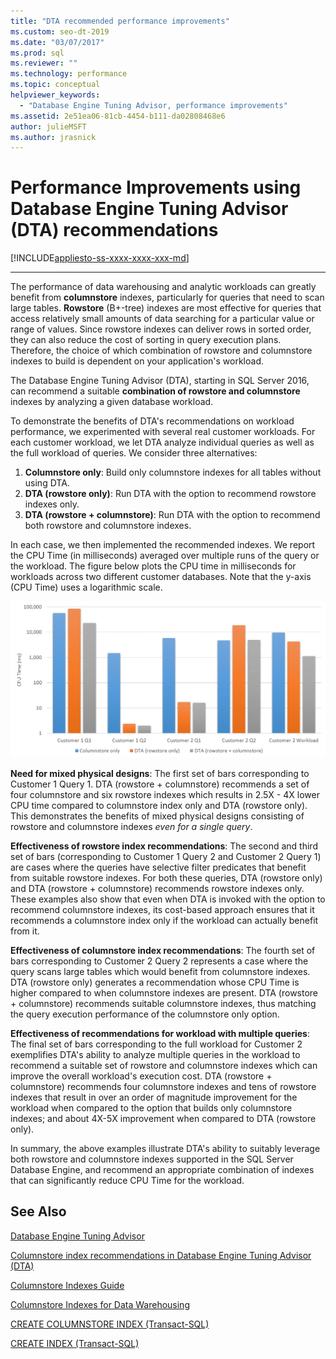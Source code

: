 ```yaml
---
title: "DTA recommended performance improvements"
ms.custom: seo-dt-2019
ms.date: "03/07/2017"
ms.prod: sql
ms.reviewer: ""
ms.technology: performance
ms.topic: conceptual
helpviewer_keywords: 
  - "Database Engine Tuning Advisor, performance improvements"
ms.assetid: 2e51ea06-81cb-4454-b111-da02808468e6
author: julieMSFT
ms.author: jrasnick
---
```

# Performance Improvements using Database Engine Tuning Advisor (DTA) recommendations
[!INCLUDE[appliesto-ss-xxxx-xxxx-xxx-md](../../includes/appliesto-ss-xxxx-xxxx-xxx-md.md)]


---
The performance of data warehousing and analytic workloads can greatly benefit from **columnstore** indexes, particularly for queries that need to scan large tables. **Rowstore** (B+-tree) indexes are most effective for queries that access relatively small amounts of data searching for a particular value or range of values. Since rowstore indexes can deliver rows in sorted order, they can also reduce the cost of sorting in query execution plans. Therefore, the choice of which combination of rowstore and columnstore indexes to build is dependent on your application's workload.

The Database Engine Tuning Advisor (DTA), starting in SQL Server 2016, can recommend a suitable **combination of rowstore and columnstore** indexes by analyzing a given database workload. 

To demonstrate the benefits of DTA's recommendations on workload performance, we experimented with several real customer workloads. For each customer workload, we let DTA analyze individual queries as well as the full workload of queries. We consider three alternatives:
  
  1. **Columnstore only**: Build only columnstore indexes for all tables without using DTA. 
  2. **DTA (rowstore only)**: Run DTA with the option to recommend rowstore indexes only.
  3. **DTA (rowstore + columnstore)**: Run DTA with the option to recommend both rowstore and columnstore indexes.  
   
In each case, we then implemented the recommended indexes. We report the CPU Time (in milliseconds) averaged over multiple runs of the query or the workload. The figure below plots the CPU time in milliseconds for workloads across two different customer databases. Note that the y-axis (CPU Time) uses a logarithmic scale.   


![DTA-columnstore-rowstore-performance](../../relational-databases/performance/media/dta-columnstore-rowstore-performance.gif)



**Need for mixed physical designs**: The first set of bars corresponding to Customer 1 Query 1. DTA (rowstore + columnstore) recommends a set of four columnstore and six rowstore indexes which results in 2.5X - 4X lower CPU time compared to columnstore index only and DTA (rowstore only). This demonstrates the benefits of mixed physical designs consisting of rowstore and columnstore indexes *even for a single query*. 

**Effectiveness of rowstore index recommendations**: The second and third set of bars (corresponding to Customer 1 Query 2 and Customer 2 Query 1) are cases where the queries have selective filter predicates that benefit from suitable rowstore indexes. For both these queries, DTA (rowstore only) and DTA (rowstore + columnstore) recommends rowstore indexes only. These examples also show that even when DTA is invoked with the option to recommend columnstore indexes, its cost-based approach ensures that it recommends a columnstore index only if the workload can actually benefit from it.

**Effectiveness of columnstore index recommendations**: The fourth set of bars corresponding to Customer 2 Query 2 represents a case where the query scans large tables which would benefit from columnstore indexes. DTA (rowstore only) generates a recommendation whose CPU Time is higher compared to when columnstore indexes are present. DTA (rowstore + columnstore) recommends suitable columnstore indexes, thus matching the query execution performance of the columnstore only option.

**Effectiveness of recommendations for workload with multiple queries**: The final set of bars corresponding to the full workload for Customer 2 exemplifies DTA's ability to analyze multiple queries in the workload to recommend a suitable set of rowstore and columnstore indexes which can improve the overall workload's execution cost. DTA (rowstore + columnstore) recommends four columnstore indexes and tens of rowstore indexes that result in over an order of magnitude improvement for the workload when compared to the option that builds only columnstore indexes; and about 4X-5X improvement when compared to DTA (rowstore only).

In summary, the above examples illustrate DTA's ability to suitably leverage both rowstore and columnstore indexes supported in the SQL Server Database Engine, and recommend an appropriate combination of indexes that can significantly reduce CPU Time for the workload. 

See Also
---
[Database Engine Tuning Advisor](../../relational-databases/performance/database-engine-tuning-advisor.md)

[Columnstore index recommendations in Database Engine Tuning Advisor (DTA)](../../relational-databases/performance/columnstore-index-recommendations-in-database-engine-tuning-advisor-dta.md)

[Columnstore Indexes Guide](~/relational-databases/indexes/columnstore-indexes-overview.md)

[Columnstore Indexes for Data Warehousing](~/relational-databases/indexes/columnstore-indexes-data-warehouse.md)

[CREATE COLUMNSTORE INDEX (Transact-SQL)](../../t-sql/statements/create-columnstore-index-transact-sql.md)

[CREATE INDEX (Transact-SQL)](../../t-sql/statements/create-index-transact-sql.md)




